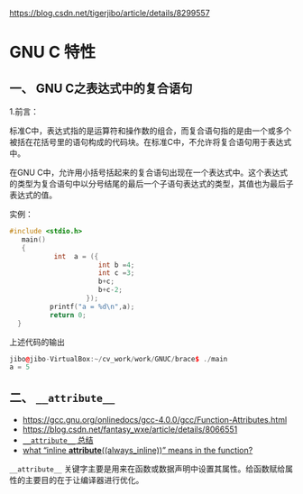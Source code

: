 https://blog.csdn.net/tigerjibo/article/details/8299557

# GNU C 特性

## 一、 GNU C之表达式中的复合语句
1.前言：

标准C中，表达式指的是运算符和操作数的组合，而复合语句指的是由一个或多个被括在花括号里的语句构成的代码块。在标准C中，不允许将复合语句用于表达式中。

在GNU C中，允许用小括号括起来的复合语句出现在一个表达式中。这个表达式的类型为复合语句中以分号结尾的最后一个子语句表达式的类型，其值也为最后子表达式的值。

实例：
```C++
#include <stdio.h>  
   main()  
   {  
           int  a = ({  
                      int b =4;  
                      int c =3;  
                      b+c;  
                      b+c-2;  
                   });  
          printf("a = %d\n",a);  
          return 0;  
  }  
```
上述代码的输出
```C++
jibo@jibo-VirtualBox:~/cv_work/work/GNUC/brace$ ./main
a = 5
```

## 二、 `__attribute__`
- https://gcc.gnu.org/onlinedocs/gcc-4.0.0/gcc/Function-Attributes.html
- https://blog.csdn.net/fantasy_wxe/article/details/8066551
- [`__attribute__` 总结](https://www.jianshu.com/p/29eb7b5c8b2d)
- [what “inline __attribute__((always_inline))” means in the function?](https://stackoverflow.com/questions/22767523/what-inline-attribute-always-inline-means-in-the-function?utm_medium=organic&utm_source=google_rich_qa&utm_campaign=google_rich_qa)

`__attribute__` 关键字主要是用来在函数或数据声明中设置其属性。给函数赋给属性的主要目的在于让编译器进行优化。